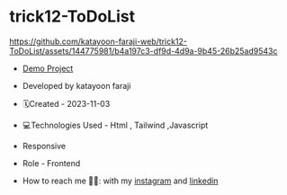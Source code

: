 # trick12-ToDoList
https://github.com/katayoon-faraji-web/trick12-ToDoList/assets/144775981/b4a197c3-df9d-4d9a-9b45-26b25ad9543c

- [Demo Project](https://katayoon-faraji-web.github.io/trick12-ToDoList/)

- Developed by katayoon faraji

- 🗓️Created - 2023-11-03

- 💻Technologies Used - Html , Tailwind ,Javascript

- Responsive
  
- Role - Frontend

- How to reach me 👩🏻: with my [instagram](https://instagram.com/katayoon_faraji_web) and [linkedin](https://www.linkedin.com/in/katayoon-faraji-web-3b722b207r)
